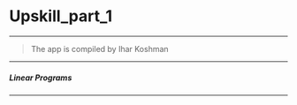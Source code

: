 # Upskill_part_1
-------------------
> The app is compiled by Ihar Koshman

***

##### Linear Programs 



***

